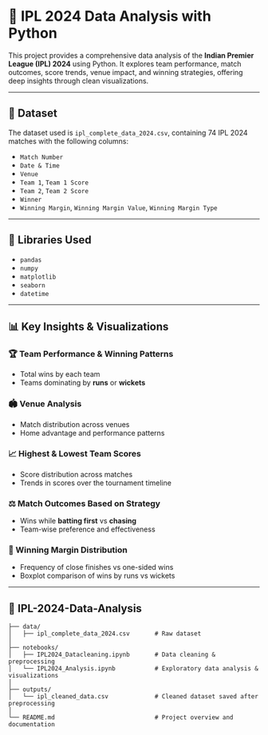 # 🏏 IPL 2024 Data Analysis with Python

This project provides a comprehensive data analysis of the **Indian Premier League (IPL) 2024** using Python. It explores team performance, match outcomes, score trends, venue impact, and winning strategies, offering deep insights through clean visualizations.

---

## 📁 Dataset
The dataset used is `ipl_complete_data_2024.csv`, containing 74 IPL 2024 matches with the following columns:

- `Match Number`
- `Date & Time`
- `Venue`
- `Team 1`, `Team 1 Score`
- `Team 2`, `Team 2 Score`
- `Winner`
- `Winning Margin`, `Winning Margin Value`, `Winning Margin Type`

---

## 🧰 Libraries Used
- `pandas`
- `numpy`
- `matplotlib`
- `seaborn`
- `datetime`

---

## 📊 Key Insights & Visualizations

### 🏆 Team Performance & Winning Patterns
- Total wins by each team
- Teams dominating by **runs** or **wickets**

### 🏟️ Venue Analysis
- Match distribution across venues
- Home advantage and performance patterns

### 📈 Highest & Lowest Team Scores
- Score distribution across matches
- Trends in scores over the tournament timeline

### ⚖️ Match Outcomes Based on Strategy
- Wins while **batting first** vs **chasing**
- Team-wise preference and effectiveness

### 📏 Winning Margin Distribution
- Frequency of close finishes vs one-sided wins
- Boxplot comparison of wins by runs vs wickets

---

## 📂 IPL-2024-Data-Analysis
```
├── data/
│   ├── ipl_complete_data_2024.csv       # Raw dataset
│
├── notebooks/
│   ├── IPL2024_Datacleaning.ipynb       # Data cleaning & preprocessing
│   └── IPL2024_Analysis.ipynb           # Exploratory data analysis & visualizations
│
├── outputs/
│   └── ipl_cleaned_data.csv             # Cleaned dataset saved after preprocessing
│
└── README.md                            # Project overview and documentation
```
